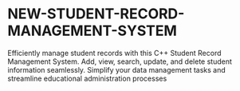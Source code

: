 # NEW-STUDENT-RECORD-MANAGEMENT-SYSTEM
Efficiently manage student records with this C++ Student Record Management System. Add, view, search, update, and delete student information seamlessly. Simplify your data management tasks and streamline educational administration processes
